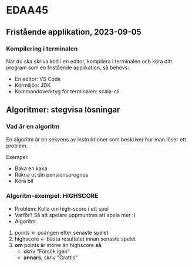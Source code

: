 # EDAA45

## Fristående applikation, 2023-09-05

### Kompilering i terminalen

När du ska skriva kod i en editor, kompilera i terminalen och köra ditt program som en fristående applikation, så behövs:

- En editor: VS Code
- Körmiljön: JDK
- Kommandoverktyg för terminalen: scala-cli

## Algoritmer: stegvisa lösningar

### Vad är en algoritm

En algoritm är en sekvens av instruktioner som beskriver hur man löser ett problem.

Exempel:

- Baka en kaka
- Räkna ut din pensionsprognos
- Köra bil

### Algoritm-exempel: HIGHSCORE

- Problem: Kolla om high-score i ett spel
- Varför? Så att spelare uppmuntras att spela mer :)
- Algoritm:

1. points <- poängen efter senaste spelet
2. highscore <- bästa resultatet innan senaste spelet
3. **om** points är större än highscore **så**
   - skriv "Försök igen"
   - **annars**, skriv "Grattis"
